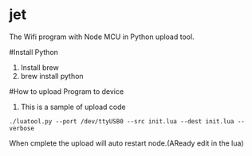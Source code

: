 # jet

The Wifi program with Node MCU in Python upload tool.  

#Install Python
1. Install brew
2. brew install python

#How to upload Program to device
1. This is a sample of upload code
```
./luatool.py --port /dev/ttyUSB0 --src init.lua --dest init.lua --verbose
```
When cmplete the upload will auto restart node.(AReady edit in the lua)

